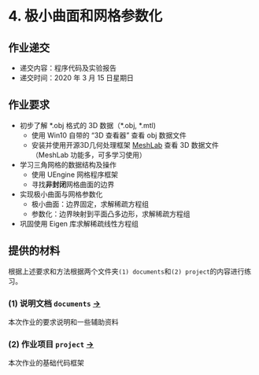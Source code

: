 # 4. 极小曲面和网格参数化


## 作业递交

- 递交内容：程序代码及实验报告 
- 递交时间：2020 年 3 月 15 日星期日

## 作业要求

- 初步了解 \*.obj 格式的 3D 数据（\*.obj, \*.mtl)
  - 使用 Win10 自带的 “3D 查看器” 查看 obj 数据文件
  - 安装并使用开源3D几何处理框架 [MeshLab](http://www.meshlab.net) 查看 3D 数据文件 （MeshLab 功能多，可多学习使用）
- 学习三角网格的数据结构及操作
  - 使用 UEngine 网格程序框架
  - 寻找**非封闭**网格曲面的边界
- 实现极小曲面与网格参数化
  - 极小曲面：边界固定，求解稀疏方程组
  - 参数化：边界映射到平面凸多边形，求解稀疏方程组
- 巩固使用 Eigen 库求解稀疏线性方程组


## 提供的材料

根据上述要求和方法根据两个文件夹`(1) documents`和`(2) project`的内容进行练习。

### (1) 说明文档 `documents` [->](documents/) 

本次作业的要求说明和一些辅助资料

### (2) 作业项目 `project` [->](project/) 

本次作业的基础代码框架

